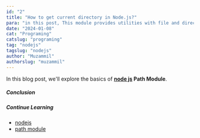 ```yaml
---
id: "2"
title: "How to get current directory in Node.js?"
para: "in this post, This module provides utilities with file and directory paths."
date: "2024-01-08"
cat: "Programing"
catslug: "programing"
tag: "nodejs"
tagslug: "nodejs"
author: "Muzammil"
authorslug: "muzammil"
---
```


In this blog post, we'll explore the basics of **[node js](https://nodejs.org/en) Path Module**.

##### Conclusion


##### Continue Learning

* [nodejs](/)
* [path module](/)
